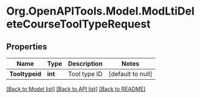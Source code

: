 # Org.OpenAPITools.Model.ModLtiDeleteCourseToolTypeRequest

## Properties

Name | Type | Description | Notes
------------ | ------------- | ------------- | -------------
**Tooltypeid** | **int** | Tool type ID | [default to null]

[[Back to Model list]](../README.md#documentation-for-models) [[Back to API list]](../README.md#documentation-for-api-endpoints) [[Back to README]](../README.md)

